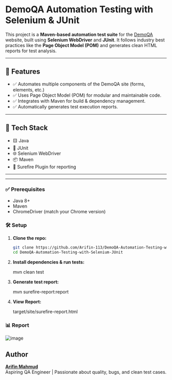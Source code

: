 # DemoQA Automation Testing with Selenium & JUnit

This project is a **Maven-based automation test suite** for the [DemoQA](https://demoqa.com) website, built using **Selenium WebDriver** and **JUnit**. It follows industry best practices like the **Page Object Model (POM)** and generates clean HTML reports for test analysis.

---

## 📌 Features

- ✅ Automates multiple components of the DemoQA site (forms, elements, etc.)
- ✅ Uses Page Object Model (POM) for modular and maintainable code.
- ✅ Integrates with Maven for build & dependency management.
- ✅ Automatically generates test execution reports.

---

## 🧰 Tech Stack

- 🟨 Java
- 🧪 JUnit
- 🌐 Selenium WebDriver
- 📦 Maven
- 🧾 Surefire Plugin for reporting

---


---


### ✅ Prerequisites

- Java 8+
- Maven
- ChromeDriver (match your Chrome version)

### 🛠️ Setup

1. **Clone the repo:**

   ```bash
   git clone https://github.com/Arifin-113/DemoQA-Automation-Testing-with-Selenium-JUnit.git
   cd DemoQA-Automation-Testing-with-Selenium-JUnit
2. **Install dependencies & run tests:**
   
   mvn clean test
3. **Generate test report:**
   
   mvn surefire-report:report
4. **View Report:**

   target/site/surefire-report.html

### 📊 Report 
![image](https://github.com/user-attachments/assets/3fad41c1-5047-4f03-a07e-de2a73862197)

## Author

**[Arifin Mahmud](https://www.linkedin.com/in/arifin-mahmud/)**  
Aspiring QA Engineer | Passionate about quality, bugs, and clean test cases.




